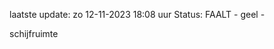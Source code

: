laatste update: 
zo 12-11-2023 18:08   uur 
Status: FAALT - geel - 
<div class="service Y">schijfruimte</div>